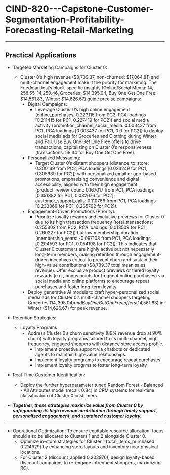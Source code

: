 # CIND-820---Capstone-Customer-Segmentation-Profitability-Forecasting-Retail-Marketing

---

## Practical Applications
- Targeted Marketing Campaigns for Cluster 0:
  - Cluster 0’s high revenue ($8,739.37, non-churned: $17,064.81) and multi-channel engagement make it the priority for marketing. The Friedman test’s block-specific insights (Online/Social Media: $14,258.55–$14,250.46, Groceries: $14,395.04, Buy One Get One Free: $14,561.83, Winter: $14,626.67) guide precise campaigns:
    - Digital Campaigns:
      - Leverage Cluster 0’s high online engagement (online_purchases: 0.223115 from PC2, PCA loadings [0.211415 for PC1, 0.227419 for PC2]) and social media activity (promotion_channel_social_media: 0.003437 from PC1, PCA loadings [0.003437 for PC1, 0.0 for PC2]) to deploy social media ads for Groceries and Clothing during Winter and Fall. Use Buy One Get One Free offers to drive transactions, capitalizing on Cluster 0’s responsiveness (transactions: 58.34 for Buy One Get One Free).
    - Personalized Messaging:
      - Target Cluster 0’s distant shoppers (distance_to_store: 0.300149 from PC2, PCA loadings [0.024249 for PC1, 0.305939 for PC2]) with personalized email or app-based promotions, emphasizing convenience and digital accessibility, aligned with their high engagement (product_review_count: 0.167017 from PC1, PCA loadings [0.351882 for PC1, 0.032676 for PC2]; customer_support_calls: 0.110766 from PC1, PCA loadings [0.233369 for PC1, 0.265792 for PC2]).
    - Engagement-Driven Promotions (Priority):
      - Prioritize loyalty rewards and exclusive previews for Cluster 0 due to its high transaction frequency (total_transactions: 0.255302 from PC2, PCA loadings [0.018509 for PC1, 0.260227 for PC2]) but low membership duration (membership_years: -0.097108 from PC1, PCA loadings [0.204593 for PC1, 0.054198 for PC2]). This indicates that Cluster 0 customers are highly active but not necessarily long-term members, making retention through engagement-driven incentives critical to prevent churn and sustain their high-value contributions ($8,739.37 total mean sales revenue). Offer exclusive product previews or tiered loyalty rewards (e.g., bonus points for frequent online purchases) via social media and online platforms to encourage repeat purchases and foster long-term loyalty.
    - Deploy generative AI models to craft hyper-personalized social media ads for Cluster 0’s multi-channel shoppers targeting Groceries ($14,395.04) and Buy One Get One Free offers ($14,561.83) in Winter ($14,626.67) for peak revenue.
- Retention Strategies:
  - Loyalty Programs
    - Address Cluster 0’s churn sensitivity (89% revenue drop at 90% churn) with loyalty programs tailored to its multi-channel, high frequency, engaged shoppers with distance store access profile.
      - Implement proactive support via chatbots or dedicated agents to maintain high-value relationships.
      - Implement loyalty programs to encourage repeat purchases.
      - Implement loyalty progrms to foster long-term loyalty
          
- Real-Time Customer Identification:
  - Deploy the further hyperparameter tuned Random Forest - Balanced - All Attributes model (recall: 0.84) in CRM systems for real-time classification of Cluster 0 customers.

- ***Together, these strategies maximize value from Cluster 0 by safeguarding its high revenue contribution through timely support, personalized engagement, and sustained customer loyalty.***

---
- Operational Optimization: To ensure equitable resource allocation, focus should also be allocated to Clusters 1 and 2 alongside Cluster 0.
    - Optimize in-store strategies for Cluster 1 (total_items_purchased 0.214929) by enhancing store layouts and inventory near physical locations.
    - For Cluster 2 (discount_applied 0.203976), design loyalty-based discount campaigns to re-engage infrequent shoppers, maximizing ROI.





